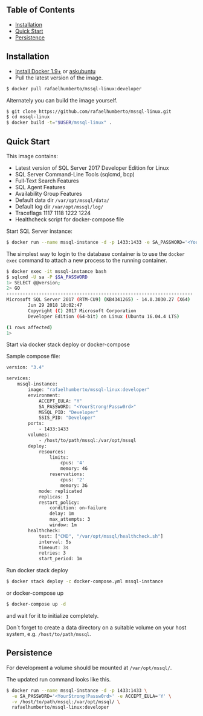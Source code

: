 Table of Contents
-------------------

 * [Installation](#installation)
 * [Quick Start](#quick-start)
 * [Persistence](#persistence)

Installation
-------------------

 * [Install Docker 1.9+](https://docs.docker.com/installation/) or [askubuntu](http://askubuntu.com/a/473720)
 * Pull the latest version of the image.
 
```bash
$ docker pull rafaelhumberto/mssql-linux:developer
```

Alternately you can build the image yourself.

```bash
$ git clone https://github.com/rafaelhumberto/mssql-linux.git
$ cd mssql-linux
$ docker build -t="$USER/mssql-linux" .
```

Quick Start
-------------------

This image contains:

  * Latest version of SQL Server 2017 Developer Edition for Linux
  * SQL Server Command-Line Tools (sqlcmd, bcp)
  * Full-Text Search Features
  * SQL Agent Features
  * Availability Group Features
  * Default data dir `/var/opt/mssql/data/`
  * Default log dir `/var/opt/mssql/log/`
  * Traceflags 1117 1118 1222 1224
  * Healthcheck script for docker-compose file

Start SQL Server instance:

```bash
$ docker run --name mssql-instance -d -p 1433:1433 -e SA_PASSWORD='<YourStrong!Passw0rd>' -e ACCEPT_EULA='Y' rafaelhumberto/mssql-linux:developer
```

The simplest way to login to the database container is to use the `docker exec` command to attach a new process to the running container.

```bash
$ docker exec -it mssql-instance bash
$ sqlcmd -U sa -P $SA_PASSWORD
1> SELECT @@version;
2> GO
---------------------------------------------------------------------
Microsoft SQL Server 2017 (RTM-CU9) (KB4341265) - 14.0.3030.27 (X64)
        Jun 29 2018 18:02:47
        Copyright (C) 2017 Microsoft Corporation
        Developer Edition (64-bit) on Linux (Ubuntu 16.04.4 LTS)

(1 rows affected)
1> 
```

Start via docker stack deploy or docker-compose

Sample compose file:

```bash
version: "3.4"

services:
    mssql-instance:
        image: "rafaelhumberto/mssql-linux:developer"
        environment:
            ACCEPT_EULA: "Y"
            SA_PASSWORD: "<YourStrong!Passw0rd>"
            MSSQL_PID: "Developer"
            SSIS_PID: "Developer"
        ports:
            - 1433:1433
        volumes:
            - /host/to/path/mssql:/var/opt/mssql            
        deploy:
            resources:
                limits:
                    cpus: '4'
                    memory: 4G
                reservations:
                    cpus: '2'
                    memory: 3G
            mode: replicated
            replicas: 1
            restart_policy:
                condition: on-failure
                delay: 1m
                max_attempts: 3
                window: 1m
        healthcheck:
            test: ["CMD", "/var/opt/mssql/healthcheck.sh"]
            interval: 5s
            timeout: 3s
            retries: 3
            start_period: 1m
```

Run docker stack deploy 

```bash
$ docker stack deploy -c docker-compose.yml mssql-instance
```

or docker-compose up

```bash
$ docker-compose up -d
```

and wait for it to initialize completely.

Don´t forget to create a data directory on a suitable volume on your host system, e.g. `/host/to/path/mssql`.

Persistence
-------------------

For development a volume should be mounted at `/var/opt/mssql/`.

The updated run command looks like this.

```bash
$ docker run --name mssql-instance -d -p 1433:1433 \
  -e SA_PASSWORD='<YourStrong!Passw0rd>' -e ACCEPT_EULA='Y' \
  -v /host/to/path/mssql:/var/opt/mssql/ \
  rafaelhumberto/mssql-linux:developer
```